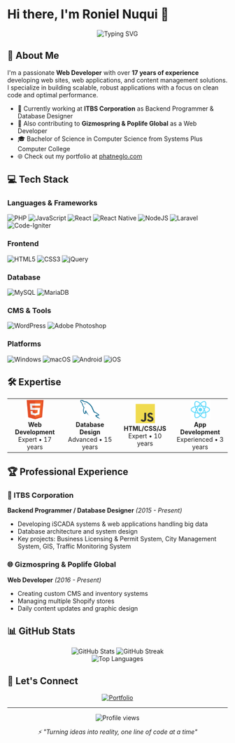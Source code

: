 # Hi there, I'm Roniel Nuqui 👋

<div align="center">
  <img src="https://readme-typing-svg.herokuapp.com?font=Fira+Code&pause=1000&color=2E9EF7&center=true&vCenter=true&width=435&lines=Full+Stack+Web+Developer;17%2B+Years+of+Experience;Database+Design+Expert;Mobile+App+Developer" alt="Typing SVG" />
</div>

## 🚀 About Me

I'm a passionate **Web Developer** with over **17 years of experience** developing web sites, web applications, and content management solutions. I specialize in building scalable, robust applications with a focus on clean code and optimal performance.

- 🔭 Currently working at **ITBS Corporation** as Backend Programmer & Database Designer
- 💼 Also contributing to **Gizmospring & Poplife Global** as a Web Developer
- 🎓 Bachelor of Science in Computer Science from Systems Plus Computer College
- 🌐 Check out my portfolio at [phatneglo.com](https://phatneglo.com)

## 💻 Tech Stack

### Languages & Frameworks
![PHP](https://img.shields.io/badge/php-%23777BB4.svg?style=for-the-badge&logo=php&logoColor=white)
![JavaScript](https://img.shields.io/badge/javascript-%23323330.svg?style=for-the-badge&logo=javascript&logoColor=%23F7DF1E)
![React](https://img.shields.io/badge/react-%2320232a.svg?style=for-the-badge&logo=react&logoColor=%2361DAFB)
![React Native](https://img.shields.io/badge/react_native-%2320232a.svg?style=for-the-badge&logo=react&logoColor=%2361DAFB)
![NodeJS](https://img.shields.io/badge/node.js-6DA55F?style=for-the-badge&logo=node.js&logoColor=white)
![Laravel](https://img.shields.io/badge/laravel-%23FF2D20.svg?style=for-the-badge&logo=laravel&logoColor=white)
![Code-Igniter](https://img.shields.io/badge/CodeIgniter-%23EF4223.svg?style=for-the-badge&logo=codeIgniter&logoColor=white)

### Frontend
![HTML5](https://img.shields.io/badge/html5-%23E34F26.svg?style=for-the-badge&logo=html5&logoColor=white)
![CSS3](https://img.shields.io/badge/css3-%231572B6.svg?style=for-the-badge&logo=css3&logoColor=white)
![jQuery](https://img.shields.io/badge/jquery-%230769AD.svg?style=for-the-badge&logo=jquery&logoColor=white)

### Database
![MySQL](https://img.shields.io/badge/mysql-%2300f.svg?style=for-the-badge&logo=mysql&logoColor=white)
![MariaDB](https://img.shields.io/badge/MariaDB-003545?style=for-the-badge&logo=mariadb&logoColor=white)

### CMS & Tools
![WordPress](https://img.shields.io/badge/WordPress-%23117AC9.svg?style=for-the-badge&logo=WordPress&logoColor=white)
![Adobe Photoshop](https://img.shields.io/badge/adobe%20photoshop-%2331A8FF.svg?style=for-the-badge&logo=adobe%20photoshop&logoColor=white)

### Platforms
![Windows](https://img.shields.io/badge/Windows-0078D6?style=for-the-badge&logo=windows&logoColor=white)
![macOS](https://img.shields.io/badge/mac%20os-000000?style=for-the-badge&logo=macos&logoColor=F0F0F0)
![Android](https://img.shields.io/badge/Android-3DDC84?style=for-the-badge&logo=android&logoColor=white)
![iOS](https://img.shields.io/badge/iOS-000000?style=for-the-badge&logo=ios&logoColor=white)

## 🛠️ Expertise

<table>
  <tr>
    <td align="center" width="25%">
      <img src="https://raw.githubusercontent.com/devicons/devicon/master/icons/html5/html5-original.svg" width="45" height="45" alt="Web Development" />
      <br><strong>Web Development</strong>
      <br>Expert • 17 years
    </td>
    <td align="center" width="25%">
      <img src="https://raw.githubusercontent.com/devicons/devicon/master/icons/mysql/mysql-original.svg" width="45" height="45" alt="Database Design" />
      <br><strong>Database Design</strong>
      <br>Advanced • 15 years
    </td>
    <td align="center" width="25%">
      <img src="https://raw.githubusercontent.com/devicons/devicon/master/icons/javascript/javascript-original.svg" width="45" height="45" alt="HTML/CSS/JS" />
      <br><strong>HTML/CSS/JS</strong>
      <br>Expert • 10 years
    </td>
    <td align="center" width="25%">
      <img src="https://raw.githubusercontent.com/devicons/devicon/master/icons/react/react-original.svg" width="45" height="45" alt="App Development" />
      <br><strong>App Development</strong>
      <br>Experienced • 3 years
    </td>
  </tr>
</table>

## 🏆 Professional Experience

### 🏢 ITBS Corporation
**Backend Programmer / Database Designer** *(2015 - Present)*
- Developing iSCADA systems & web applications handling big data
- Database architecture and system design
- Key projects: Business Licensing & Permit System, City Management System, GIS, Traffic Monitoring System

### 🌐 Gizmospring & Poplife Global
**Web Developer** *(2016 - Present)*
- Creating custom CMS and inventory systems
- Managing multiple Shopify stores
- Daily content updates and graphic design

## 📊 GitHub Stats

<div align="center">
  <img src="https://github-readme-stats.vercel.app/api?username=phatneglo&show_icons=true&theme=tokyonight&hide_border=true" alt="GitHub Stats" />
  <img src="https://github-readme-streak-stats.herokuapp.com/?user=phatneglo&theme=tokyonight&hide_border=true" alt="GitHub Streak" />
</div>

<div align="center">
  <img src="https://github-readme-stats.vercel.app/api/top-langs/?username=phatneglo&layout=compact&theme=tokyonight&hide_border=true" alt="Top Languages" />
</div>

## 🤝 Let's Connect

<div align="center">
  <a href="https://phatneglo.com">
    <img src="https://img.shields.io/badge/Portfolio-phatneglo.com-blue?style=for-the-badge&logo=google-chrome&logoColor=white" alt="Portfolio" />
  </a>
</div>

---

<div align="center">
  <img src="https://komarev.com/ghpvc/?username=phatneglo&label=Profile%20views&color=0e75b6&style=flat" alt="Profile views" />
  
  <p><i>⚡ "Turning ideas into reality, one line of code at a time"</i></p>
</div>

